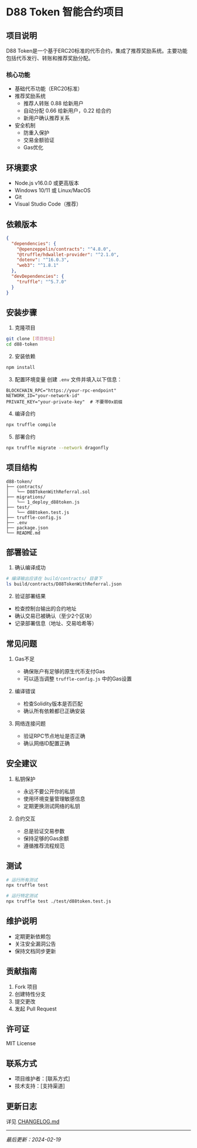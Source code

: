 # D88 Token 智能合约项目

## 项目说明
D88 Token是一个基于ERC20标准的代币合约，集成了推荐奖励系统。主要功能包括代币发行、转账和推荐奖励分配。

### 核心功能
- 基础代币功能（ERC20标准）
- 推荐奖励系统
  - 推荐人转账 0.88 给新用户
  - 自动分配 0.66 给新用户，0.22 给合约
  - 新用户确认推荐关系
- 安全机制
  - 防重入保护
  - 交易金额验证
  - Gas优化

## 环境要求
- Node.js v16.0.0 或更高版本
- Windows 10/11 或 Linux/MacOS
- Git
- Visual Studio Code（推荐）

## 依赖版本
```json
{
  "dependencies": {
    "@openzeppelin/contracts": "^4.8.0",
    "@truffle/hdwallet-provider": "^2.1.0",
    "dotenv": "^16.0.3",
    "web3": "^1.8.1"
  },
  "devDependencies": {
    "truffle": "^5.7.0"
  }
}
```

## 安装步骤

1. 克隆项目
```bash
git clone [项目地址]
cd d88-token
```

2. 安装依赖
```bash
npm install
```

3. 配置环境变量
创建 `.env` 文件并填入以下信息：
```env
BLOCKCHAIN_RPC="https://your-rpc-endpoint"
NETWORK_ID="your-network-id"
PRIVATE_KEY="your-private-key"  # 不要带0x前缀
```

4. 编译合约
```bash
npx truffle compile
```

5. 部署合约
```bash
npx truffle migrate --network dragonfly
```

## 项目结构
```
d88-token/
├── contracts/
│   └── D88TokenWithReferral.sol
├── migrations/
│   └── 1_deploy_d88token.js
├── test/
│   └── d88token.test.js
├── truffle-config.js
├── .env
├── package.json
└── README.md
```

## 部署验证
1. 确认编译成功
```bash
# 编译输出应该在 build/contracts/ 目录下
ls build/contracts/D88TokenWithReferral.json
```

2. 验证部署结果
- 检查控制台输出的合约地址
- 确认交易已被确认（至少2个区块）
- 记录部署信息（地址、交易哈希等）

## 常见问题
1. Gas不足
   - 确保账户有足够的原生代币支付Gas
   - 可以适当调整 `truffle-config.js` 中的Gas设置

2. 编译错误
   - 检查Solidity版本是否匹配
   - 确认所有依赖都已正确安装

3. 网络连接问题
   - 验证RPC节点地址是否正确
   - 确认网络ID配置正确

## 安全建议
1. 私钥保护
   - 永远不要公开你的私钥
   - 使用环境变量管理敏感信息
   - 定期更换测试网络的私钥

2. 合约交互
   - 总是验证交易参数
   - 保持足够的Gas余额
   - 遵循推荐流程规范

## 测试
```bash
# 运行所有测试
npx truffle test

# 运行特定测试
npx truffle test ./test/d88token.test.js
```

## 维护说明
- 定期更新依赖包
- 关注安全漏洞公告
- 保持文档同步更新

## 贡献指南
1. Fork 项目
2. 创建特性分支
3. 提交更改
4. 发起 Pull Request

## 许可证
MIT License

## 联系方式
- 项目维护者：[联系方式]
- 技术支持：[支持渠道]

## 更新日志
详见 [CHANGELOG.md](./CHANGELOG.md)

---
*最后更新：2024-02-19* 